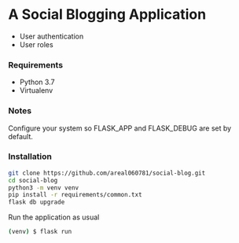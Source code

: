 # A Social Blogging Application

* User authentication
* User roles

### Requirements
* Python 3.7
* Virtualenv

### Notes
Configure your system so FLASK_APP and FLASK_DEBUG are set by default.

### Installation
```sh
git clone https://github.com/areal060781/social-blog.git
cd social-blog
python3 -m venv venv
pip install -r requirements/common.txt
flask db upgrade
```

Run the application as usual
```sh
(venv) $ flask run
```
